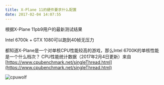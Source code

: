 ```yaml
---
title: X-Plane 11的硬件要求什么配置
date: 2017-02-04 14:07:55
---
```


根据X-Plane 11pb9用户的最新测试结果

Intel 6700k + GTX 1080可以跑到40帧无压力

都知道X-Plane是一个对单核CPU性能较高的游戏，那么Intel 6700K的单核性能是一个什么档次？
CPU性能统计数据（2017年2月4日更新）来自
[https://www.cpubenchmark.net/singleThread.html](https://www.cpubenchmark.net/singleThread.html)

![cpuwolf](/images/data/attachment/201702/04/220525qipnofi3mz1pmu55.jpg)

